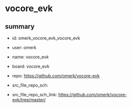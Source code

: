 # vocore_evk
 
## summary 
* id: omerk_vocore_evk_vocore_evk
* user: omerk
* name: vocore_evk
* board: vocore_evk
* repo: https://github.com/omerk/vocore-evk



* src_file_repo_sch: 
* src_file_repo_sch_link: https://github.com/omerk/vocore-evk/tree/master/




